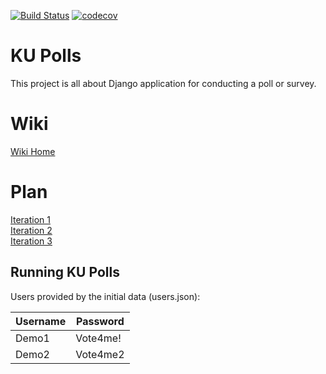 [![Build Status](https://app.travis-ci.com/abounk/ku-polls.svg?branch=main)](https://app.travis-ci.com/abounk/ku-polls)
[![codecov](https://codecov.io/gh/abounk/ku-polls/branch/main/graph/badge.svg?token=S74WBCEPWS)](https://codecov.io/gh/abounk/ku-polls)

# KU Polls
This project is all about Django application for conducting a poll or survey.    

# Wiki
[Wiki Home](../../wiki/Home)    

# Plan
[Iteration 1](../../wiki/Iteration-1-Plan)    
[Iteration 2](../../wiki/Iteration-2-Plan)  
[Iteration 3](../../wiki/Iteration-3-Plan)

## Running KU Polls

Users provided by the initial data (users.json):

| Username  | Password    |
|-----------|-------------|
| Demo1     | Vote4me!    |
| Demo2     | Vote4me2    |
